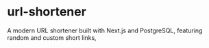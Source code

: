 # url-shortener
A modern URL shortener built with Next.js and PostgreSQL, featuring random and custom short links,
